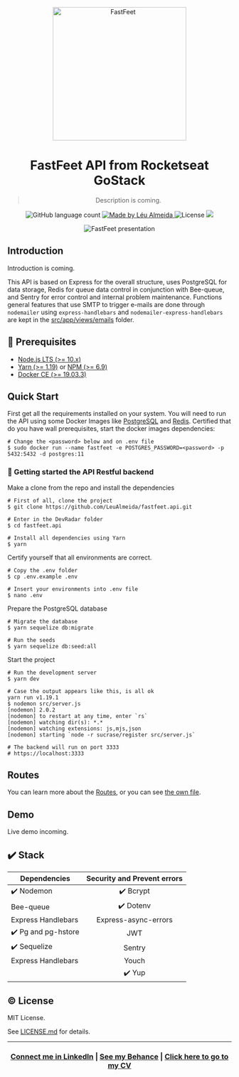 <p align="center">
<img width="300" alt="FastFeet" src="./presentation/logo.png" />
</p>

<h1 align="center">FastFeet API from Rocketseat GoStack</h1>

<blockquote align="center">
<!-- :mag_right: Find devs near you and let's code! -->
Description is coming.
</blockquote>

<p align="center">
  <img alt="GitHub language count" src="https://img.shields.io/github/languages/count/LeuAlmeida/fastfeet.api?color=%2304D361">

  <a href="https://leunardo.dev">
    <img alt="Made by Léu Almeida" src="https://img.shields.io/badge/made%20by-Léu%20Almeida-%2304D361">
  </a>

  <img alt="License" src="https://img.shields.io/badge/license-MIT-%2304D361">
  <a href="https://www.codacy.com/manual/LeuALmeida/fastfeet.api?utm_source=github.com&amp;utm_medium=referral&amp;utm_content=leua-meida/fastfeet.api&amp;utm_campaign=Badge_Grade"><img src="https://api.codacy.com/project/badge/Grade/147d0b2836734c79b7ee5ea035f065b4"/></a>
</p>

<p align="center">
<img alt="FastFeet presentation" src="./presentation/presentation.png" />
</p>

## Introduction

Introduction is coming.

This API is based on Express for the overall structure, uses PostgreSQL for data storage, Redis for queue data control in conjunction with Bee-queue, and Sentry for error control and internal problem maintenance.
Functions general features that use SMTP to trigger e-mails are done through `nodemailer` using `express-handlebars` and `nodemailer-express-handlebars` are kept in the [src/app/views/emails](https://github.com/LeuAlmeida/devfit.backend/tree/master/src/app/views/emails) folder.

<!-- [Fastfeet](https://github.com/LeuAlmeida/fastfeet.api) is a fullstack project created to find developers near you based on your navigator location.
* In the [backend](./backend) you can use our API Restful to manage your application.
* In the [frontend version](./web) you can create and maintenance the list of devs.
* In the [mobile app](./mobile) you can view and find for devs near you.

This project was made using Node.js to create a Restful API based on Express and are supplied with a ReactJS FrontEnd application and React Native mobile app using Expo Cli.
All the knowledges available on this project was reached at the Omnistack Week 10 provided by [@Rocketseat](https://github.com/rocketseat). -->

## :electric_plug: Prerequisites

- [Node.js LTS (>= 10.x)](https://nodejs.org/)
- [Yarn (>= 1.19)](https://yarnpkg.com/) or [NPM (>= 6.9)](https://www.npmjs.com/)
- [Docker CE (>= 19.03.3)](https://docs.docker.com/install/)

## Quick Start

First get all the requirements installed on your system.
You will need to run the API using some Docker Images like [PostgreSQL](https://hub.docker.com/_/postgres) and [Redis](https://hub.docker.com/_/redis/).
Certified that do you have wall prerequisites, start the docker images dependencies:

```shell
# Change the <password> below and on .env file
$ sudo docker run --name fastfeet -e POSTGRES_PASSWORD=<password> -p 5432:5432 -d postgres:11
```

### :closed_lock_with_key: Getting started the API Restful backend

Make a clone from the repo and install the dependencies

```shell
# First of all, clone the project
$ git clone https://github.com/LeuAlmeida/fastfeet.api.git

# Enter in the DevRadar folder
$ cd fastfeet.api

# Install all dependencies using Yarn
$ yarn
```

Certify yourself that all environments are correct.

```shell
# Copy the .env folder
$ cp .env.example .env

# Insert your environments into .env file
$ nano .env

```

Prepare the PostgreSQL database

```shell
# Migrate the database
$ yarn sequelize db:migrate

# Run the seeds
$ yarn sequelize db:seed:all
```

Start the project

```shell
# Run the development server
$ yarn dev

# Case the output appears like this, is all ok
yarn run v1.19.1
$ nodemon src/server.js
[nodemon] 2.0.2
[nodemon] to restart at any time, enter `rs`
[nodemon] watching dir(s): *.*
[nodemon] watching extensions: js,mjs,json
[nodemon] starting `node -r sucrase/register src/server.js`

# The backend will run on port 3333
# https://localhost:3333
```

## Routes

You can learn more about the [Routes](./ROUTES.md), or you can see [the own file](./src/routes.js).

## Demo

Live demo incoming.

<!-- You can try a DevRadar online demo in [https://1dois.com.br/devradar](https://1dois.com.br/devradar) (without navigator current location) -->

## :heavy_check_mark: Stack

| Dependencies       | Security and Prevent errors |
| ------------------ | :-------------------------: |
| :heavy_check_mark: Nodemon            |           :heavy_check_mark: Bcrypt            |
| Bee-queue          |           :heavy_check_mark: Dotenv            |
| Express Handlebars |    Express-async-errors     |
| :heavy_check_mark: Pg and pg-hstore   |             JWT             |
| :heavy_check_mark: Sequelize          |           Sentry            |
| Express Handlebars |            Youch            |
|                    |             :heavy_check_mark: Yup             |

## :copyright: License

MIT License.

See [LICENSE.md](LICENSE.md) for details.

<hr/>

<h3 align="center">
<a href="http://linkedin.com/in/leonardoalmeida99">Connect me in LinkedIn</a> | <a href="http://behance.net/almeida99">See my Behance</a> | <a href="https://leunardo.dev">Click here to go to my CV</a>
</h3>
